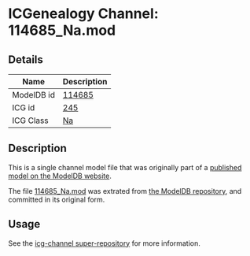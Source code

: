 # ICGenealogy Channel: 114685\_Na.mod

## Details

Name | Description
---- | -----------
ModelDB id | [114685](http://senselab.med.yale.edu/ModelDB/ShowModel.cshtml?model=114685)
ICG id | [245](http://icg.neurotheory.ox.ac.uk/channels/2/245)
ICG Class | [Na](http://icg.neurotheory.ox.ac.uk/channels/2)

## Description

This is a single channel model file that was originally part of a [published model on the ModelDB website](http://senselab.med.yale.edu/mModelDB/ShowModel.cshtml?model=114685).

The file [114685\_Na.mod](114685_Na.mod) was extrated from [the ModelDB repository](http://senselab.med.yale.edu/ModelDB/ShowModel.cshtml?model=114685), and committed in its original form.

## Usage

See the [icg-channel super-repository](https://github.com/icgenealogy/icg-channels) for more information.